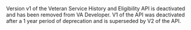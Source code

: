Version v1 of the Veteran Service History and Eligibility API is deactivated and has been removed from VA Developer.
V1 of the API was deactivated after a 1 year period of deprecation and is superseded by V2 of the API.
